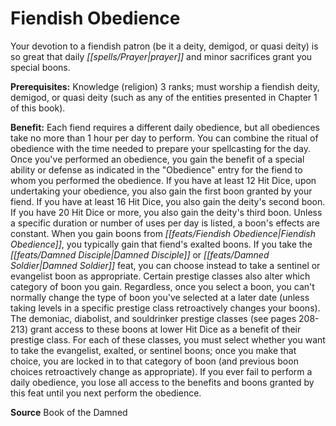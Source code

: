﻿---
cssclass: [feats]

---
# Fiendish Obedience

Your devotion to a fiendish patron (be it a deity, demigod, or quasi deity) is so great that daily _[[spells/Prayer|prayer]]_ and minor sacrifices grant you special boons.

**Prerequisites:** Knowledge (religion) 3 ranks; must worship a fiendish deity, demigod, or quasi deity (such as any of the entities presented in Chapter 1 of this book).

**Benefit:** Each fiend requires a different daily obedience, but all obediences take no more than 1 hour per day to perform. You can combine the ritual of obedience with the time needed to prepare your spellcasting for the day. Once you've performed an obedience, you gain the benefit of a special ability or defense as indicated in the "Obedience" entry for the fiend to whom you performed the obedience. If you have at least 12 Hit Dice, upon undertaking your obedience, you also gain the first boon granted by your fiend. If you have at least 16 Hit Dice, you also gain the deity's second boon. If you have 20 Hit Dice or more, you also gain the deity's third boon. Unless a specific duration or number of uses per day is listed, a boon's effects are constant. When you gain boons from _[[feats/Fiendish Obedience|Fiendish Obedience]]_, you typically gain that fiend's exalted boons. If you take the _[[feats/Damned Disciple|Damned Disciple]]_ or _[[feats/Damned Soldier|Damned Soldier]]_ feat, you can choose instead to take a sentinel or evangelist boon as appropriate. Certain prestige classes also alter which category of boon you gain. Regardless, once you select a boon, you can't normally change the type of boon you've selected at a later date (unless taking levels in a specific prestige class retroactively changes your boons). The demoniac, diabolist, and souldrinker prestige classes (see pages 208-213) grant access to these boons at lower Hit Dice as a benefit of their prestige class. For each of these classes, you must select whether you want to take the evangelist, exalted, or sentinel boons; once you make that choice, you are locked in to that category of boon (and previous boon choices retroactively change as appropriate). If you ever fail to perform a daily obedience, you lose all access to the benefits and boons granted by this feat until you next perform the obedience.

**Source** Book of the Damned